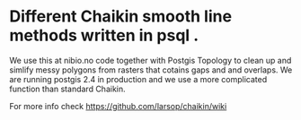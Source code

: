 # Different Chaikin smooth line methods written in psql .

We use this at nibio.no code together with Postgis Topology to clean up and simlify messy polygons from rasters that cotains gaps and and overlaps. We are running postgis 2.4 in production and we use a more complicated function than standard Chaikin.

For more info check https://github.com/larsop/chaikin/wiki

